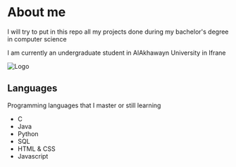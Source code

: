
# About me

I will try to put in this repo all my projects done during my bachelor's degree in computer science


I am currently an undergraduate student in AlAkhawayn University in Ifrane

![Logo](https://upload.wikimedia.org/wikipedia/commons/thumb/d/d1/Al_Akhawayn_University_Logo.png/298px-Al_Akhawayn_University_Logo.png)


## Languages

Programming languages that I master or still learning

- C
- Java
- Python
- SQL
- HTML & CSS
- Javascript

